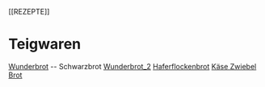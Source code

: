 [[REZEPTE]]

# Teigwaren
[Wunderbrot](wunderbrot.md)  --  Schwarzbrot
[Wunderbrot_2](wunderbrot2.md)
[Haferflockenbrot](haferflockenbrot.md)
[Käse Zwiebel Brot](Käse-Zwiebel-Brot.md)
